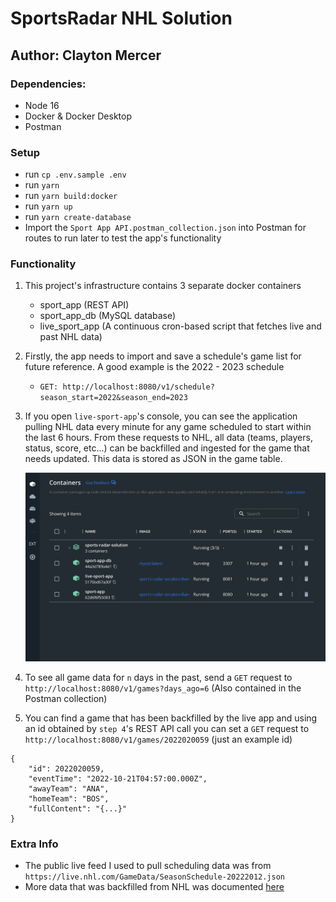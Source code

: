 # SportsRadar NHL Solution

## Author: Clayton Mercer

### Dependencies:

- Node 16
- Docker & Docker Desktop
- Postman

### Setup

- run `cp .env.sample .env`
- run `yarn`
- run `yarn build:docker`
- run `yarn up`
- run `yarn create-database`
- Import the `Sport App API.postman_collection.json` into Postman for routes to run later to test the app's functionality

### Functionality

1. This project's infrastructure contains 3 separate docker containers
   - sport_app (REST API)
   - sport_app_db (MySQL database)
   - live_sport_app (A continuous cron-based script that fetches live and past NHL data)
2. Firstly, the app needs to import and save a schedule's game list for future reference. A good example is the 2022 - 2023 schedule
   - `GET: http://localhost:8080/v1/schedule?season_start=2022&season_end=2023`
3. If you open `live-sport-app`'s console, you can see the application pulling NHL data every minute for any game scheduled to start within the last 6 hours. From these requests to NHL, all data (teams, players, status, score, etc...) can be backfilled and ingested for the game that needs updated. This data is stored as JSON in the game table.

   ![docker_desktop](docker_desktop.png)

4. To see all game data for `n` days in the past, send a `GET` request to `http://localhost:8080/v1/games?days_ago=6` (Also contained in the Postman collection)

5. You can find a game that has been backfilled by the live app and using an id obtained by `step 4`'s REST API call you can set a `GET` request to `http://localhost:8080/v1/games/2022020059` (just an example id)

```
{
    "id": 2022020059,
    "eventTime": "2022-10-21T04:57:00.000Z",
    "awayTeam": "ANA",
    "homeTeam": "BOS",
    "fullContent": "{...}"
}
```

### Extra Info

- The public live feed I used to pull scheduling data was from `https://live.nhl.com/GameData/SeasonSchedule-20222012.json`
- More data that was backfilled from NHL was documented [here](https://github.com/erunion/sport-api-specifications/tree/master/nhl)
